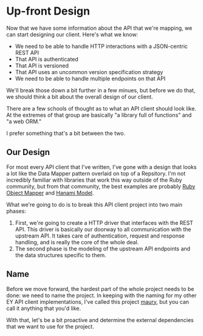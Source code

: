 # Up-front Design #

Now that we have some information about the API that we're mapping, we can start designing our client. Here's what we know:

* We need to be able to handle HTTP interactions with a JSON-centric REST API
* That API is authenticated
* That API is versioned
* That API uses an uncommon version specification strategy
* We need to be able to handle multiple endpoints on that API

We'll break those down a bit further in a few minues, but before we do that, we should think a bit about the overall design of our client.

There are a few schools of thought as to what an API client should look like. At the extremes of that group are basically "a library full of functions" and "a web ORM."

I prefer something that's a bit between the two.

## Our Design ##

For most every API client that I've written, I've gone with a design that looks a lot like the Data Mapper pattern overlaid on top of a Repsitory. I'm not incredibly familiar with libraries that work this way outside of the Ruby community, but from that community, the best examples are probably [Ruby Object Mapper](http://rom-rb.org/) and [Hanami Model](https://github.com/hanami/model).

What we're going to do is to break this API client project into two main phases:

1. First, we're going to create a HTTP driver that interfaces with the REST API. This driver is basically our doorway to all communication with the upstream API. It takes care of authentication, request and response handling, and is really the core of the whole deal.
2. The second phase is the modeling of the upstream API endpoints and the data structures specific to them.

## Name ##

Before we move forward, the hardest part of the whole project needs to be done: we need to name the project. In keeping with the naming for my other EY API client implementations, I've called this project [maury](https://en.wikipedia.org/wiki/Maurice_W._Graham), but you can call it anything that you'd like.

With that, let's be a bit proactive and determine the external dependencies that we want to use for the project.


